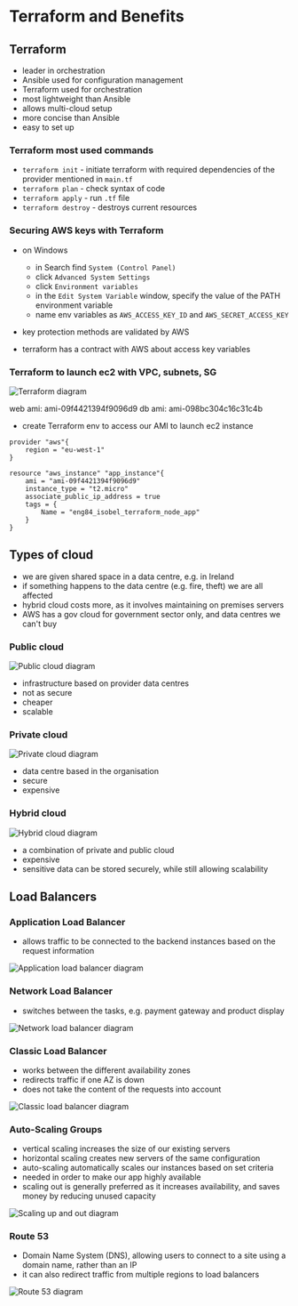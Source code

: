 # Terraform and Benefits

## Terraform
- leader in orchestration
- Ansible used for configuration management
- Terraform used for orchestration
- most lightweight than Ansible
- allows multi-cloud setup
- more concise than Ansible
- easy to set up

### Terraform most used commands
- `terraform init` - initiate terraform with required dependencies of the provider mentioned in `main.tf`
- `terraform plan` - check syntax of code
- `terraform apply` - run `.tf` file
- `terraform destroy` - destroys current resources

### Securing AWS keys with Terraform
- on Windows
  - in Search find `System (Control Panel)`
  - click `Advanced System Settings`
  - click `Environment variables`
  - in the `Edit System Variable` window, specify the value of the PATH environment variable
  - name env variables as `AWS_ACCESS_KEY_ID` and `AWS_SECRET_ACCESS_KEY`

- key protection methods are validated by AWS
- terraform has a contract with AWS about access key variables

### Terraform to launch ec2 with VPC, subnets, SG

![Terraform diagram](images/terraform_diagram.png)

web ami: ami-09f4421394f9096d9
db ami: ami-098bc304c16c31c4b

- create Terraform env to access our AMI to launch ec2 instance

```
provider "aws"{
    region = "eu-west-1"
}

resource "aws_instance" "app_instance"{
    ami = "ami-09f4421394f9096d9"
    instance_type = "t2.micro"
    associate_public_ip_address = true
    tags = {
        Name = "eng84_isobel_terraform_node_app"
    }
}
```

## Types of cloud
- we are given shared space in a data centre, e.g. in Ireland
- if something happens to the data centre (e.g. fire, theft) we are all affected
- hybrid cloud costs more, as it involves maintaining on premises servers
- AWS has a gov cloud for government sector only, and data centres we can't buy

### Public cloud
![Public cloud diagram](images/public_cloud.png)
- infrastructure based on provider data centres
- not as secure
- cheaper
- scalable

### Private cloud
![Private cloud diagram](images/private_cloud.png)
- data centre based in the organisation
- secure
- expensive

### Hybrid cloud
![Hybrid cloud diagram](images/hybrid_cloud.png)
- a combination of private and public cloud
- expensive
- sensitive data can be stored securely, while still allowing scalability

## Load Balancers
### Application Load Balancer
- allows traffic to be connected to the backend instances based on the request information

![Application load balancer diagram](images/application_load_balancer.png)

### Network Load Balancer
- switches between the tasks, e.g. payment gateway and product display

![Network load balancer diagram](images/network_load_balancer.png)

### Classic Load Balancer
- works between the different availability zones
- redirects traffic if one AZ is down
- does not take the content of the requests into account

![Classic load balancer diagram](images/classic_load_balancer.png)

### Auto-Scaling Groups
- vertical scaling increases the size of our existing servers
- horizontal scaling creates new servers of the same configuration
- auto-scaling automatically scales our instances based on set criteria
- needed in order to make our app highly available
- scaling out is generally preferred as it increases availability, and saves money by reducing unused capacity

![Scaling up and out diagram](images/scaling.png)

### Route 53
- Domain Name System (DNS), allowing users to connect to a site using a domain name, rather than an IP
- it can also redirect traffic from multiple regions to load balancers

![Route 53 diagram](images/route_53.png)

